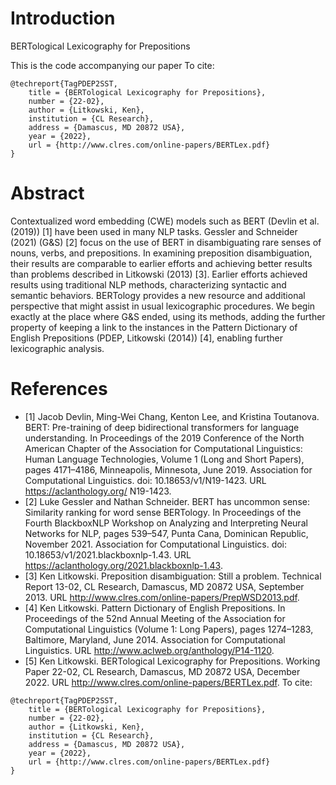 # Introduction

BERTological Lexicography for Prepositions

This is the code accompanying our paper 
To cite:
```
@techreport{TagPDEP2SST,
    title = {BERTological Lexicography for Prepositions},
    number = {22-02},
    author = {Litkowski, Ken},
    institution = {CL Research},
    address = {Damascus, MD 20872 USA},
    year = {2022},
    url = {http://www.clres.com/online-papers/BERTLex.pdf}
}
```


# Abstract

Contextualized word embedding (CWE) models such as BERT (Devlin et al. (2019)) [1] have been used in many NLP tasks. Gessler and
Schneider (2021) (G&S) [2] focus on the use of BERT in disambiguating
rare senses of nouns, verbs, and prepositions. In examining preposition disambiguation, their results are comparable to earlier efforts and
achieving better results than problems described in Litkowski (2013) [3].
Earlier efforts achieved results using traditional NLP methods, characterizing syntactic and semantic behaviors. BERTology provides a new
resource and additional perspective that might assist in usual lexicographic procedures. We begin exactly at the place where G&S ended,
using its methods, adding the further property of keeping a link to the
instances in the Pattern Dictionary of English Prepositions (PDEP,
Litkowski (2014)) [4], enabling further lexicographic analysis.

# References

- [1] Jacob Devlin, Ming-Wei Chang, Kenton Lee, and Kristina Toutanova.
BERT: Pre-training of deep bidirectional transformers for language understanding. In Proceedings of the 2019 Conference of the North American
Chapter of the Association for Computational Linguistics: Human Language Technologies, Volume 1 (Long and Short Papers), pages 4171–4186,
Minneapolis, Minnesota, June 2019. Association for Computational Linguistics. doi: 10.18653/v1/N19-1423. URL https://aclanthology.org/
N19-1423.
- [2] Luke Gessler and Nathan Schneider. BERT has uncommon sense: Similarity ranking for word sense BERTology. In Proceedings of the
Fourth BlackboxNLP Workshop on Analyzing and Interpreting Neural
Networks for NLP, pages 539–547, Punta Cana, Dominican Republic, November 2021. Association for Computational Linguistics. doi:
10.18653/v1/2021.blackboxnlp-1.43. URL https://aclanthology.org/2021.blackboxnlp-1.43.
- [3] Ken Litkowski. Preposition disambiguation: Still a problem. Technical
Report 13-02, CL Research, Damascus, MD 20872 USA, September 2013.
URL http://www.clres.com/online-papers/PrepWSD2013.pdf.
- [4] Ken Litkowski. Pattern Dictionary of English Prepositions. In Proceedings of the 52nd Annual Meeting of the Association for Computational Linguistics (Volume 1: Long Papers), pages 1274–1283, Baltimore,
Maryland, June 2014. Association for Computational Linguistics. URL
http://www.aclweb.org/anthology/P14-1120.
- [5] Ken Litkowski. BERTological Lexicography for Prepositions. Working
Paper 22-02, CL Research, Damascus, MD 20872 USA, December 2022.
URL http://www.clres.com/online-papers/BERTLex.pdf.
To cite:
```
@techreport{TagPDEP2SST,
    title = {BERTological Lexicography for Prepositions},
    number = {22-02},
    author = {Litkowski, Ken},
    institution = {CL Research},
    address = {Damascus, MD 20872 USA},
    year = {2022},
    url = {http://www.clres.com/online-papers/BERTLex.pdf}
}
```

